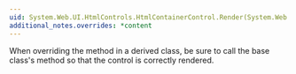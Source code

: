 ```yaml
---
uid: System.Web.UI.HtmlControls.HtmlContainerControl.Render(System.Web.UI.HtmlTextWriter)
additional_notes.overrides: *content
---
```


<p>When overriding the <xref href="System.Web.UI.HtmlControls.HtmlContainerControl.Render(System.Web.UI.HtmlTextWriter)"></xref> method in a derived class, be sure to call the base class's <xref href="System.Web.UI.HtmlControls.HtmlControl.Render(System.Web.UI.HtmlTextWriter)"></xref> method so that the <xref href="System.Web.UI.HtmlControls.HtmlContainerControl"></xref> control is correctly rendered.</p>


